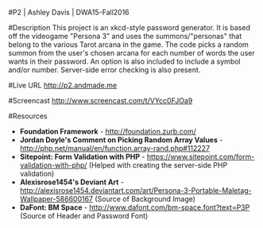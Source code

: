 #P2 | Ashley Davis | DWA15-Fall2016

#Description
This project is an xkcd-style password generator. It is based off the videogame "Persona 3" and uses the summons/"personas" that belong to the various Tarot arcana in the game. The code picks a random summon from the user's chosen arcana for each number of words
the user wants in their password. An option is also included to include a symbol and/or number. Server-side error checking is also present.

#Live URL
<http://p2.andmade.me>

#Screencast
<http://www.screencast.com/t/VYcc0FJOa9>

#Resources
+ **Foundation Framework** - <http://foundation.zurb.com/>
+ **Jordan Doyle's Comment on Picking Random Array Values** - <http://php.net/manual/en/function.array-rand.php#112227> 
+ **Sitepoint: Form Validation with PHP** - <https://www.sitepoint.com/form-validation-with-php/> (Helped with creating the server-side PHP validation)
+ **Alexisrose1454's Deviant Art** - <http://alexisrose1454.deviantart.com/art/Persona-3-Portable-Maletag-Wallpaper-586600167> (Source of Background Image)
+ **DaFont: BM Space** - <http://www.dafont.com/bm-space.font?text=P3P> (Source of Header and Password Font)